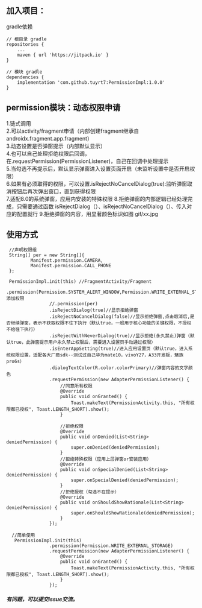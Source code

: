 ## 加入项目：

gradle依赖

```
// 根目录 gradle
repositories {
    ...
    maven { url 'https://jitpack.io' }
}

// 模块 gradle
dependencies {
	implementation 'com.github.tuyrt7:PermissionImpl:1.0.0'
}

```  

## permission模块：动态权限申请
1.链式调用  
2.可以activity/fragment申请（内部创建fragment继承自androidx.fragment.app.fragment）  
3.动态设置是否弹窗提示（内部默认显示）  
4.也可以自己处理拒绝权限后回调，在.requestPermission(PermissionListener)，自己在回调中处理提示  
5.当勾选不再提示后，默认显示弹窗进入设置页面开启（未监听设置中是否开启权限）  
6.如果有必须取得的权限，可以设置.isRejectNoCancelDialog(true):监听弹窗取消按钮后再次弹出窗口，直到获得权限  
7.适配8.0的系统弹窗，应用内安装的特殊权限
8.拒绝弹窗的内部逻辑已经处理完成，只需要通过函数 isRejectDialog（）、isRejectNoCancelDialog（）、传入对应的配置就行
9.拒绝弹窗的内容，用显著颜色标识如图 gif/xx.jpg

## 使用方式

```
 //声明权限组
 String[] per = new String[]{
         Manifest.permission.CAMERA,
         Manifest.permission.CALL_PHONE
 };

 PermissionImpl.init(this) //FragmentActivity/Fragment
                .permission(Permission.SYSTEM_ALERT_WINDOW,Permission.WRITE_EXTERNAL_STORAGE)//添加权限
                //.permission(per)
                .isRejectDialog(true)//显示拒绝弹窗
                .isRejectNoCancelDialog(false)//显示拒绝弹窗,点击取消后,是否继续弹窗，表示不获取权限不往下执行（默认true，一般用于核心功能的关键权限，不授权不给往下执行）
                .isRejectWithNeverDialog(true)//显示拒绝(永久禁止)弹窗（默认true，此弹窗提示用户永久禁止权限后，需要进入设置页手动通过权限）
                .isEnterAppSetting(true)//进入应用设置页（默认true，进入系统权限设置，适配各大厂商sdk--测试过自己华为mate10，vivoY27，A33开发板，魅族pro6s）
                .dialogTextColor(R.color.colorPrimary)//弹窗内容的文字颜色
                .requestPermission(new AdapterPermissionListener() {
                    //同意所有权限
                    @Override
                    public void onGranted() {
                        Toast.makeText(PermissionActivity.this, "所有权限都已授权", Toast.LENGTH_SHORT).show();
                    }

                    //拒绝权限
                    @Override
                    public void onDenied(List<String> deniedPermission) {
                        super.onDenied(deniedPermission);
                    }
                    //拒绝特殊权限（应用上层弹窗or安装应用）
                    @Override
                    public void onSpecialDenied(List<String> deniedPermission) {
                        super.onSpecialDenied(deniedPermission);
                    }
                    //拒绝授权（勾选不在提示）
                    @Override
                    public void onShouldShowRationale(List<String> deniedPermission) {
                        super.onShouldShowRationale(deniedPermission);
                    }
                });
                
  //简单使用
   PermissionImpl.init(this)
                .permission(Permission.WRITE_EXTERNAL_STORAGE)
                .requestPermission(new AdapterPermissionListener() {
                    @Override
                    public void onGranted() {
                        Toast.makeText(PermissionActivity.this, "所有权限都已授权", Toast.LENGTH_SHORT).show();
                    }
                });
```

##### 有问题，可以提交issue交流。
